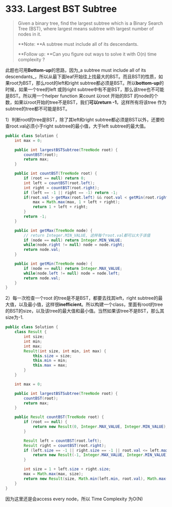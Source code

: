 # 333. Largest BST Subtree

> Given a binary tree, find the largest subtree which is a Binary Search Tree \(BST\), where largest means subtree with largest number of nodes in it.
>
> **Note:   **A subtree must include all of its descendants.
>
> **Follow up:  **Can you figure out ways to solve it with O\(n\) time complexity ?

此题也可用**Bottom-up**的思路，因为_a subtree must include all of its descendants_，所以从最下面leaf开始往上找最大的BST。而且BST的性质，如果root为BST，那么root的left和right subtree都必须是BST。所以**bottom-up**的时候，如果一个tree的left 或则right subtree中有不是BST，那么该tree也不可能是BST。所以用一个helper function 来count 以root 开始的BST 的node的个数，如果以root开始的tree不是BST，我们**可以return  -1**，这样所有将该tree 作为subtree的tree都不可能是BST。



1）判断root的tree是BST，除了其left和right subtree都必须是BST以外，还要检查root.val必须小于right subtree的最小值，大于left subtree的最大值。

```java
public class Solution {
    int max = 0;

    public int largestBSTSubtree(TreeNode root) {
        countBST(root);
        return max;
    }

    public int countBST(TreeNode root) {
        if (root == null) return 0;
        int left = countBST(root.left);
        int right = countBST(root.right);
        if (left == -1 || right == -1) return -1;
        if(root.val > getMax(root.left) && root.val < getMin(root.right)) {
            max = Math.max(max, 1 + left + right);
            return 1 + left + right;
        }
        return -1;
    }

    public int getMax(TreeNode node) {
        // return Integer.MIN_VALUE, 这样每个root.val都可以大于该值
        if (node == null) return Integer.MIN_VALUE;
        while(node.right != null) node = node.right;
        return node.val;
    }

    public int getMin(TreeNode node) {
        if (node == null) return Integer.MAX_VALUE;
        while(node.left != null) node = node.left;
        return node.val;
    }
}
```



2）每一次检查一个root 的tree是不是BST，都要去找其left，right subtree的最大值，以及最小值，这样很**inefficient**。所以构建一个class，里面有root的tree的BST的size，以及该tree的最大值和最小值。当然如果该tree不是BST，那么其size为-1.

```java
public class Solution {
    class Result {
        int size;
        int min;
        int max;
        Result(int size, int min, int max) {
            this.size = size;
            this.min = min;
            this.max = max;
        }
    }

    int max = 0;

    public int largestBSTSubtree(TreeNode root) {
        countBST(root);
        return max;
    }

    public Result countBST(TreeNode root) {
        if (root == null) {
            return new Result(0, Integer.MAX_VALUE, Integer.MIN_VALUE);
        }

        Result left = countBST(root.left);
        Result right = countBST(root.right);
        if (left.size == -1 || right.size == -1 || root.val <= left.max || root.val >= right.min) {
            return new Result(-1, Integer.MAX_VALUE, Integer.MIN_VALUE);
        }

        int size = 1 + left.size + right.size;
        max = Math.max(max, size);
        return new Result(size, Math.min(left.min, root.val), Math.max(right.max, root.val));
    }
}
```

因为这里还是会access every node，所以 Time Complexity 为O\(N\)

